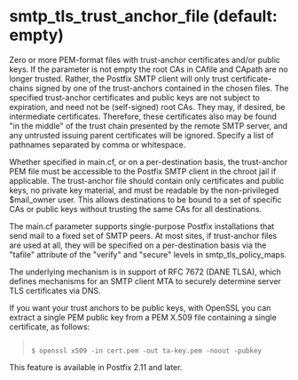 # smtp_tls_trust_anchor_file (default: empty)
 Zero or more PEM-format files with trust-anchor certificates
and/or public keys. If the parameter is not empty the root CAs in
CAfile and CApath are no longer trusted. Rather, the Postfix SMTP
client will only trust certificate-chains signed by one of the
trust-anchors contained in the chosen files. The specified
trust-anchor certificates and public keys are not subject to
expiration, and need not be (self-signed) root CAs. They may, if
desired, be intermediate certificates. Therefore, these certificates
also may be found "in the middle" of the trust chain presented by
the remote SMTP server, and any untrusted issuing parent certificates
will be ignored. Specify a list of pathnames separated by comma
or whitespace. 


 Whether specified in main.cf, or on a per-destination basis,
the trust-anchor PEM file must be accessible to the Postfix SMTP
client in the chroot jail if applicable. The trust-anchor file
should contain only certificates and public keys, no private key
material, and must be readable by the non-privileged $mail\_owner
user. This allows destinations to be bound to a set of specific
CAs or public keys without trusting the same CAs for all destinations.



 The main.cf parameter supports single-purpose Postfix installations
that send mail to a fixed set of SMTP peers. At most sites, if
trust-anchor files are used at all, they will be specified on a
per-destination basis via the "tafile" attribute of the "verify"
and "secure" levels in smtp\_tls\_policy\_maps. 


 The underlying mechanism is in support of RFC 7672 (DANE TLSA),
which defines mechanisms for an SMTP client MTA to securely determine
server TLS certificates via DNS. 


 If you want your trust anchors to be public keys, with OpenSSL
you can extract a single PEM public key from a PEM X.509 file
containing a single certificate, as follows: 



> 
> 
> ```
> 
> $ openssl x509 -in cert.pem -out ta-key.pem -noout -pubkey
> 
> ```
> 
> 


 This feature is available in Postfix 2.11 and later. 


